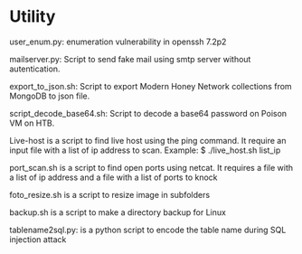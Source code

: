 # Utility

user_enum.py: enumeration vulnerability in openssh 7.2p2

mailserver.py: Script to send fake mail using smtp server without autentication.

export_to_json.sh: Script to export Modern Honey Network collections from MongoDB to json file.

script_decode_base64.sh: Script to decode a base64 password on Poison VM on HTB.

Live-host is a script to find live host using the ping command. It require an input file with a list of ip address to scan.
Example:
$ ./live_host.sh list_ip

port_scan.sh is a script to find open ports using netcat. It requires a file with a list of ip address and a file with a list of ports to knock

foto_resize.sh is a script to resize image in subfolders

backup.sh is a script to make a directory backup for Linux

tablename2sql.py: is a python script to encode the table name during SQL injection attack
